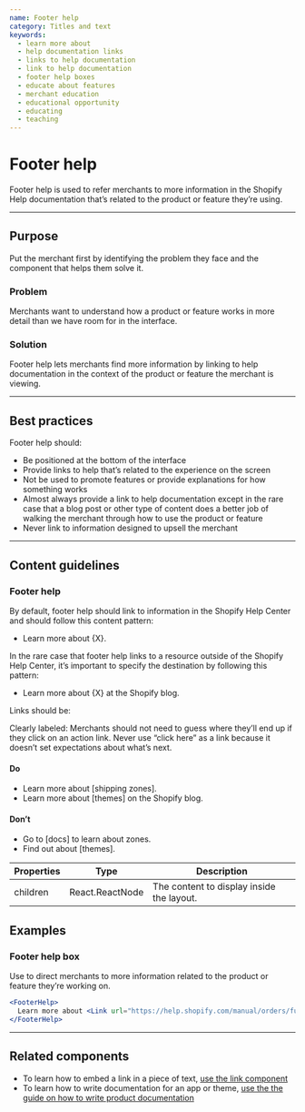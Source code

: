 ```yaml
---
name: Footer help
category: Titles and text
keywords:
  - learn more about
  - help documentation links
  - links to help documentation
  - link to help documentation
  - footer help boxes
  - educate about features
  - merchant education
  - educational opportunity
  - educating
  - teaching
---
```


# Footer help

Footer help is used to refer merchants to more information in the Shopify Help documentation that’s related to the product or feature they’re using.

---

## Purpose

Put the merchant first by identifying the problem they face and the component that helps them solve it.

### Problem

Merchants want to understand how a product or feature works in more detail than we have room for in the interface.

### Solution

Footer help lets merchants find more information by linking to help documentation in the context of the product or feature the merchant is viewing.

---

## Best practices

Footer help should:

* Be positioned at the bottom of the interface
* Provide links to help that’s related to the experience on the screen
* Not be used to promote features or provide explanations for how something works
* Almost always provide a link to help documentation except in the rare case that a blog post or other type of content does a better job of walking the merchant through how to use the product or feature
* Never link to information designed to upsell the merchant

---

## Content guidelines

### Footer help

By default, footer help should link to information in the Shopify Help Center and should follow this content pattern:

* Learn more about {X}.

In the rare case that footer help links to a resource outside of the Shopify Help Center, it’s important to specify the destination by following this pattern:

* Learn more about {X} at the Shopify blog.

Links should be:

Clearly labeled: Merchants should not need to guess where they’ll end up if they click on an action link. Never use “click here” as a link because it doesn’t set expectations about what’s next.

<!-- usagelist -->
#### Do
- Learn more about [shipping zones].
- Learn more about [themes] on the Shopify blog.

#### Don’t
- Go to [docs] to learn about zones.
- Find out about [themes].
<!-- end -->

| Properties | Type | Description |
| ---------- | ---- | ----------- |
| children | React.ReactNode | The content to display inside the layout. |

## Examples

### Footer help box

Use to direct merchants to more information related to the product or feature they’re working on.

```jsx
<FooterHelp>
  Learn more about <Link url="https://help.shopify.com/manual/orders/fulfill-orders">fulfilling orders</Link>.
</FooterHelp>
```

---

## Related components

* To learn how to embed a link in a piece of text, [use the link component](/components/link)
* To learn how to write documentation for an app or theme, [use the the guide on how to write product documentation](/content/help-documentation)
